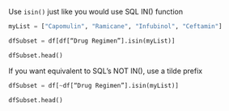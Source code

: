 Use `isin()` just like you would use SQL IN() function
```python    
myList = ["Capomulin", "Ramicane", "Infubinol", "Ceftamin"]

dfSubset = df[df[“Drug Regimen”].isin(myList)]

dfSubset.head()
```

If you want equivalent to SQL’s NOT IN(), use a tilde prefix
```python   
dfSubset = df[~df[“Drug Regimen”].isin(myList)]

dfSubset.head()

```
